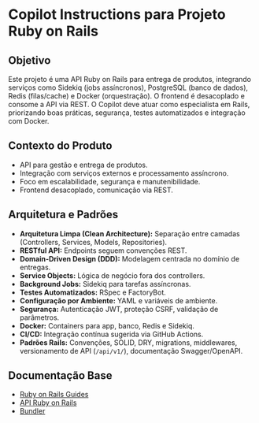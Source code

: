# Copilot Instructions para Projeto Ruby on Rails

## Objetivo
Este projeto é uma API Ruby on Rails para entrega de produtos, integrando serviços como Sidekiq (jobs assíncronos), PostgreSQL (banco de dados), Redis (filas/cache) e Docker (orquestração). O frontend é desacoplado e consome a API via REST. O Copilot deve atuar como especialista em Rails, priorizando boas práticas, segurança, testes automatizados e integração com Docker.

## Contexto do Produto
- API para gestão e entrega de produtos.
- Integração com serviços externos e processamento assíncrono.
- Foco em escalabilidade, segurança e manutenibilidade.
- Frontend desacoplado, comunicação via REST.

## Arquitetura e Padrões

- **Arquitetura Limpa (Clean Architecture):** Separação entre camadas (Controllers, Services, Models, Repositories).
- **RESTful API:** Endpoints seguem convenções REST.
- **Domain-Driven Design (DDD):** Modelagem centrada no domínio de entregas.
- **Service Objects:** Lógica de negócio fora dos controllers.
- **Background Jobs:** Sidekiq para tarefas assíncronas.
- **Testes Automatizados:** RSpec e FactoryBot.
- **Configuração por Ambiente:** YAML e variáveis de ambiente.
- **Segurança:** Autenticação JWT, proteção CSRF, validação de parâmetros.
- **Docker:** Containers para app, banco, Redis e Sidekiq.
- **CI/CD:** Integração contínua sugerida via GitHub Actions.
- **Padrões Rails:** Convenções, SOLID, DRY, migrations, middlewares, versionamento de API (`/api/v1/`), documentação Swagger/OpenAPI.

## Documentação Base

- [Ruby on Rails Guides](https://guides.rubyonrails.org/)
- [API Ruby on Rails](https://api.rubyonrails.org/)
- [Bundler](https://bundler.io/docs.html)
